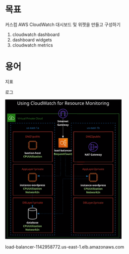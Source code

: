 # 목표

커스컴 AWS CloudWatch 대시보드 및 위젯을 만들고 구성하기

1. cloudwatch dashboard
2. dashboard widgets
3. cloudwatch metrics





# 용어

지표

로그

<img src="images/image-20210216154521886.png" alt="image-20210216154521886" style="zoom:50%;" />

load-balancer-1142958772.us-east-1.elb.amazonaws.com